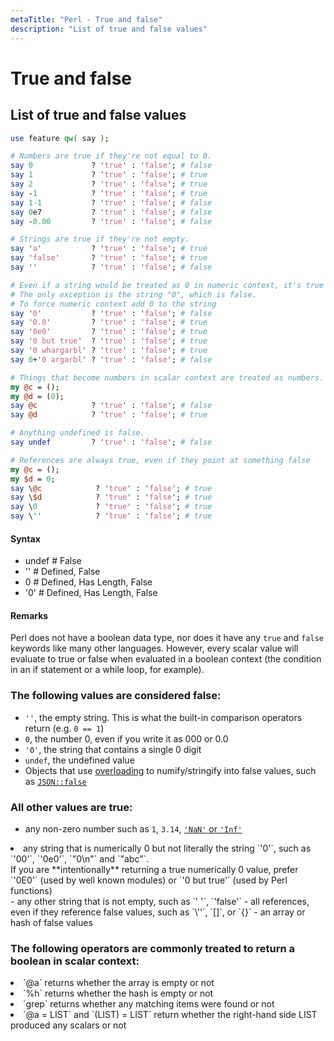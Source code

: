 ```yaml
---
metaTitle: "Perl - True and false"
description: "List of true and false values"
---
```


# True and false



## List of true and false values


```perl
use feature qw( say );

# Numbers are true if they're not equal to 0.
say 0             ? 'true' : 'false'; # false
say 1             ? 'true' : 'false'; # true
say 2             ? 'true' : 'false'; # true
say -1            ? 'true' : 'false'; # true
say 1-1           ? 'true' : 'false'; # false
say 0e7           ? 'true' : 'false'; # false
say -0.00         ? 'true' : 'false'; # false

# Strings are true if they're not empty.
say 'a'           ? 'true' : 'false'; # true
say 'false'       ? 'true' : 'false'; # true
say ''            ? 'true' : 'false'; # false

# Even if a string would be treated as 0 in numeric context, it's true if nonempty.
# The only exception is the string "0", which is false.
# To force numeric context add 0 to the string
say '0'           ? 'true' : 'false'; # false
say '0.0'         ? 'true' : 'false'; # true
say '0e0'         ? 'true' : 'false'; # true
say '0 but true'  ? 'true' : 'false'; # true
say '0 whargarbl' ? 'true' : 'false'; # true
say 0+'0 argarbl' ? 'true' : 'false'; # false

# Things that become numbers in scalar context are treated as numbers.
my @c = ();
my @d = (0);
say @c            ? 'true' : 'false'; # false
say @d            ? 'true' : 'false'; # true

# Anything undefined is false.
say undef         ? 'true' : 'false'; # false

# References are always true, even if they point at something false
my @c = ();
my $d = 0;
say \@c            ? 'true' : 'false'; # true
say \$d            ? 'true' : 'false'; # true
say \0             ? 'true' : 'false'; # true
say \''            ? 'true' : 'false'; # true

```



#### Syntax


- undef # False
- ''    # Defined, False
- 0     # Defined, Has Length, False
- '0'   # Defined, Has Length, False



#### Remarks


Perl does not have a boolean data type, nor does it have any `true` and `false` keywords like many other languages. However, every scalar value will evaluate to true or false when evaluated in a boolean context (the condition in an if statement or a while loop, for example).

### The following values are considered false:

- `''`, the empty string. This is what the built-in comparison operators return (e.g. `0 == 1`)
- `0`, the number 0, even if you write it as 000 or 0.0
- `'0'`, the string that contains a single 0 digit
- `undef`, the undefined value
- Objects that use [overloading](http://perldoc.perl.org/overload.html) to numify/stringify into false values, such as [`JSON::false`](http://search.cpan.org/%7Emakamaka/JSON-2.90/lib/JSON.pm#JSON::false)

### All other values are true:

- any non-zero number such as `1`, `3.14`, [`'NaN'` or `'Inf'`](http://www.learning-perl.com/2015/05/perls-special-not-a-numbers/)
<li>any string that is numerically 0 but not literally the string `'0'`, such as `'00'`, `'0e0'`, `"0\n"` and `"abc"`.<br />
If you are **intentionally** returning a true numerically 0 value, prefer `'0E0'` (used by well known modules) or `'0 but true'` (used by Perl functions)</li>
- any other string that is not empty, such as `' '`, `'false'`
- all references, even if they reference false values, such as `\''`, `[]`, or `{}`
- an array or hash of false values

### The following operators are commonly treated to return a boolean in scalar context:

<li>
`@a` returns whether the array is empty or not
</li>
<li>
`%h` returns whether the hash is empty or not
</li>
<li>
`grep` returns whether any matching items were found or not
</li>
<li>
`@a = LIST` and `(LIST) = LIST` return whether the right-hand side LIST produced any scalars or not
</li>

